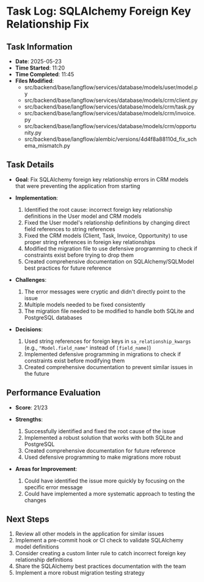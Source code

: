 # Task Log: SQLAlchemy Foreign Key Relationship Fix

## Task Information
- **Date**: 2025-05-23
- **Time Started**: 11:20
- **Time Completed**: 11:45
- **Files Modified**: 
  - src/backend/base/langflow/services/database/models/user/model.py
  - src/backend/base/langflow/services/database/models/crm/client.py
  - src/backend/base/langflow/services/database/models/crm/task.py
  - src/backend/base/langflow/services/database/models/crm/invoice.py
  - src/backend/base/langflow/services/database/models/crm/opportunity.py
  - src/backend/base/langflow/alembic/versions/4d4f8a88110d_fix_schema_mismatch.py

## Task Details
- **Goal**: Fix SQLAlchemy foreign key relationship errors in CRM models that were preventing the application from starting
- **Implementation**: 
  1. Identified the root cause: incorrect foreign key relationship definitions in the User model and CRM models
  2. Fixed the User model's relationship definitions by changing direct field references to string references
  3. Fixed the CRM models (Client, Task, Invoice, Opportunity) to use proper string references in foreign key relationships
  4. Modified the migration file to use defensive programming to check if constraints exist before trying to drop them
  5. Created comprehensive documentation on SQLAlchemy/SQLModel best practices for future reference

- **Challenges**: 
  1. The error messages were cryptic and didn't directly point to the issue
  2. Multiple models needed to be fixed consistently
  3. The migration file needed to be modified to handle both SQLite and PostgreSQL databases

- **Decisions**: 
  1. Used string references for foreign keys in `sa_relationship_kwargs` (e.g., `"Model.field_name"` instead of `[field_name]`)
  2. Implemented defensive programming in migrations to check if constraints exist before modifying them
  3. Created comprehensive documentation to prevent similar issues in the future

## Performance Evaluation
- **Score**: 21/23
- **Strengths**: 
  1. Successfully identified and fixed the root cause of the issue
  2. Implemented a robust solution that works with both SQLite and PostgreSQL
  3. Created comprehensive documentation for future reference
  4. Used defensive programming to make migrations more robust

- **Areas for Improvement**: 
  1. Could have identified the issue more quickly by focusing on the specific error message
  2. Could have implemented a more systematic approach to testing the changes

## Next Steps
1. Review all other models in the application for similar issues
2. Implement a pre-commit hook or CI check to validate SQLAlchemy model definitions
3. Consider creating a custom linter rule to catch incorrect foreign key relationship definitions
4. Share the SQLAlchemy best practices documentation with the team
5. Implement a more robust migration testing strategy
